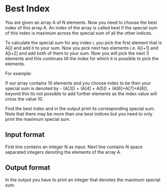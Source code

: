 # Best Index

You are given an array A of N elements. Now you need to choose the best index of this array A. An index of the array is called best if the special sum of this index is maximum across the special sum of all the other indices.

To calculate the special sum for any index i, you pick the first element that is A[i] and add it to your sum. Now you pick next two elements i.e. A[i+1] and A[i+2] and add both of them to your sum. Now you will pick the next 3 elements and this continues till the index for which it is possible to pick the elements.

For example:

If our array contains 10 elements and you choose index to be then your special sum is denoted by - (A[3]) + (A[4] + A[5]) + (A[6]+A[7]+A[8]), beyond this its not possible to add further elements as the index value will cross the value 10.

Find the best index and in the output print its corresponding special sum. Note that there may be more than one best indices but you need to only print the maximum special sum.

## Input format

First line contains an integer N as input. Next line contains N space separated integers denoting the elements of the array A.

## Output format

In the output you have to print an integer that denotes the maximum special sum.

